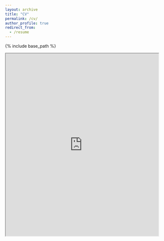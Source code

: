 ```yaml
---
layout: archive
title: "CV"
permalink: /cv/
author_profile: true
redirect_from:
  - /resume
---
```


{% include base_path %}

<iframe src="http://academicpages.github.io/files/CV_Dingwen_Qian.pdf" width="100%" height="600px"> This browser does not support PDFs. Please download the PDF to view it: <a href="/assets/cv.pdf">Download PDF</a>. </iframe>
